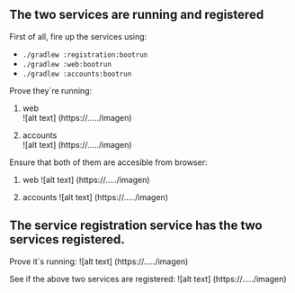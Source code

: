 ## The two services are running and registered
First of all, fire up the services using:
* `./gradlew :registration:bootrun`
* `./gradlew :web:bootrun`
* `./gradlew :accounts:bootrun`

Prove they´re running:
1. web <br/> ![alt text] (https://...../imagen)

2. accounts <br/> ![alt text] (https://...../imagen)


Ensure that both of them are accesible from browser:
1. web ![alt text] (https://...../imagen)

2. accounts ![alt text] (https://...../imagen)


## The service registration service has the two services registered.
Prove it´s running:
![alt text] (https://...../imagen)

See if the above two services are registered:
![alt text] (https://...../imagen)




